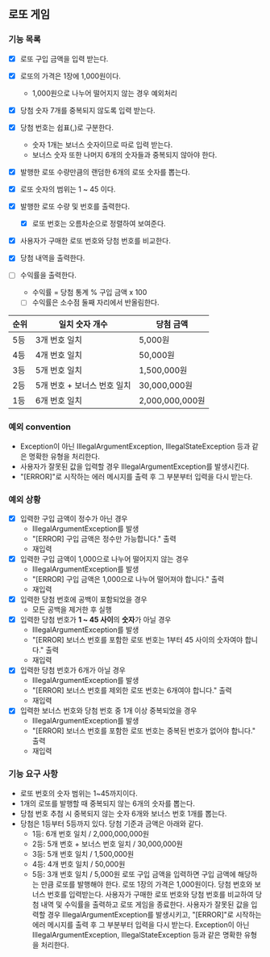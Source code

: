 ## 로또 게임

### 기능 목록
- [x] 로또 구입 금액을 입력 받는다.
- [x] 로또의 가격은 1장에 1,000원이다. 
  - 1,000원으로 나누어 떨어지지 않는 경우 예외처리


- [x] 당첨 숫자 7개를 중복되지 않도록 입력 받는다.
- [x] 당첨 번호는 쉽표(,)로 구분한다.
    -  숫자 1개는 보너스 숫자이므로 따로 입력 받는다.
    -  보너스 숫자 또한 나머지 6개의 숫자들과 중복되지 않아야 한다.


- [x] 발행한 로또 수량만큼의 랜덤한 6개의 로또 숫자를 뽑는다.
- [x] 로또 숫자의 범위는 1 ~ 45 이다.


- [x] 발행한 로또 수량 및 번호를 출력한다.
    - [x] 로또 번호는 오름차순으로 정렬하여 보여준다.


- [x] 사용자가 구매한 로또 번호와 당첨 번호를 비교한다.
- [x] 당첨 내역을 출력한다.
- [ ] 수익률을 출력한다.
    - 수익률 = 당첨 통계 % 구입 금액 x 100
    - [ ] 수익률은 소수점 둘째 자리에서 반올림한다.

| 순위 | 일치 숫자 개수 | 당첨 금액          |
|----|----------|----------------|
| 5등 | 3개 번호 일치     | 5,000원         |
| 4등 | 4개 번호 일치     | 50,000원        |
| 3등 | 5개 번호 일치     | 1,500,000원     |
| 2등 | 5개 번호 + 보너스 번호 일치     | 30,000,000원    |
| 1등 | 6개 번호 일치     | 2,000,000,000원 |


### 예외 convention
- Exception이 아닌 IllegalArgumentException, IllegalStateException 등과 같은 명확한 유형을 처리한다.
- 사용자가 잘못된 값을 입력할 경우 IllegalArgumentException를 발생시킨다.
- "[ERROR]"로 시작하는 에러 메시지를 출력 후 그 부분부터 입력을 다시 받는다.

### 예외 상황
- [x] 입력한 구입 금액이 정수가 아닌 경우
  - IllegalArgumentException를 발생
  - "[ERROR] 구입 금액은 정수만 가능합니다." 출력
  - 재입력
- [x] 입력한 구입 금액이 1,000으로 나누어 떨어지지 않는 경우 
  - IllegalArgumentException를 발생
  - "[ERROR] 구입 금액은 1,000으로 나누어 떨어져야 합니다." 출력
  - 재입력
- [x] 입력한 당첨 번호에 공백이 포함되었을 경우
    -  모든 공백을 제거한 후 실행
- [x] 입력한 당첨 번호가 **1 ~ 45 사이**의 **숫자**가 아닐 경우
    - IllegalArgumentException를 발생
    - "[ERROR] 보너스 번호를 포함한 로또 번호는 1부터 45 사이의 숫자여야 합니다." 출력
    - 재입력
- [x] 입력한 당첨 번호가 6개가 아닐 경우
  - IllegalArgumentException를 발생
  - "[ERROR] 보너스 번호를 제외한 로또 번호는 6개여야 합니다." 출력
  - 재입력
- [x] 입력한 보너스 번호와 당첨 번호 중 1개 이상 중복되었을 경우
  - IllegalArgumentException를 발생
  - "[ERROR] 보너스 번호를 포함한 로또 번호는 중복된 번호가 없어야 합니다." 출력
  - 재입력

### 기능 요구 사항
- 로또 번호의 숫자 범위는 1~45까지이다.
- 1개의 로또를 발행할 때 중복되지 않는 6개의 숫자를 뽑는다.
- 당첨 번호 추첨 시 중복되지 않는 숫자 6개와 보너스 번호 1개를 뽑는다.
- 당첨은 1등부터 5등까지 있다. 당첨 기준과 금액은 아래와 같다.
    - 1등: 6개 번호 일치 / 2,000,000,000원
    - 2등: 5개 번호 + 보너스 번호 일치 / 30,000,000원
    - 3등: 5개 번호 일치 / 1,500,000원
    - 4등: 4개 번호 일치 / 50,000원
    - 5등: 3개 번호 일치 / 5,000원
      로또 구입 금액을 입력하면 구입 금액에 해당하는 만큼 로또를 발행해야 한다.
      로또 1장의 가격은 1,000원이다.
      당첨 번호와 보너스 번호를 입력받는다.
      사용자가 구매한 로또 번호와 당첨 번호를 비교하여 당첨 내역 및 수익률을 출력하고 로또 게임을 종료한다.
      사용자가 잘못된 값을 입력할 경우 IllegalArgumentException를 발생시키고, "[ERROR]"로 시작하는 에러 메시지를 출력 후 그 부분부터 입력을 다시 받는다.
      Exception이 아닌 IllegalArgumentException, IllegalStateException 등과 같은 명확한 유형을 처리한다.